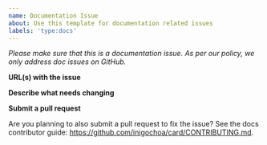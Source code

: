 ```yaml
---
name: Documentation Issue
about: Use this template for documentation related issues
labels: 'type:docs'
---
```


<em>Please make sure that this is a documentation issue. As per our policy, we
only address doc issues on GitHub.</em>

**URL(s) with the issue**

**Describe what needs changing**

**Submit a pull request**

Are you planning to also submit a pull request to fix the issue? See the docs
contributor guide: https://github.com/inigochoa/card/CONTRIBUTING.md.
